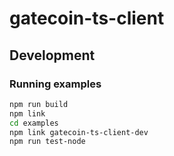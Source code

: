 # gatecoin-ts-client

## Development

### Running examples

```bash
npm run build
npm link
cd examples
npm link gatecoin-ts-client-dev
npm run test-node
```
